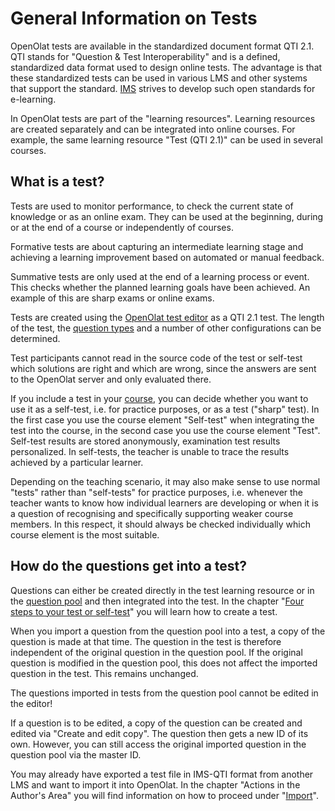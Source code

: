 # General Information on Tests

OpenOlat tests are available in the standardized document format QTI 2.1. QTI stands for "Question & Test Interoperability" and is a defined, standardized data format used to design online tests. The advantage is that these standardized tests can be used in various LMS and other systems that support the standard. [IMS](http://www.imsglobal.org/) strives to develop such open standards for e-learning.

In OpenOlat tests are part of the "learning resources". Learning resources are created separately and can be integrated into online courses. For example, the same learning resource "Test (QTI 2.1)" can be used in several courses.

## What is a test?

Tests are used to monitor performance, to check the current state of knowledge or as an online exam. They can be used at the beginning, during or at the end of a course or independently of courses.

Formative tests are about capturing an intermediate learning stage and achieving a learning improvement based on automated or manual feedback.

Summative tests are only used at the end of a learning process or event. This checks whether the planned learning goals have been achieved. An example of this are sharp exams or online exams.

Tests are created using the [OpenOlat test editor](Test_editor_QTI_2.1.md) as a QTI 2.1 test. The length of the test, the [question
types](Test_question_types.md) and a number of other configurations can be determined.

Test participants cannot read in the source code of the test or self-test which solutions are right and which are wrong, since the answers are sent to the OpenOlat server and only evaluated there.

If you include a test in your [course](Tests_at_course_level.md), you can decide whether you want to use it as a self-test, i.e. for practice purposes, or as a test ("sharp" test). In the first case you use the course element "Self-test" when integrating the test into the course, in the second case you use the course element "Test". Self-test results are stored anonymously, examination test results personalized. In self-tests, the teacher is unable to trace the results achieved by a particular learner.

Depending on the teaching scenario, it may also make sense to use normal "tests" rather than "self-tests" for practice purposes, i.e. whenever the teacher wants to know how individual learners are developing or when it is a question of recognising and specifically supporting weaker course members. In this respect, it should always be checked individually which course element is the most suitable.

## How do the questions get into a test?

Questions can either be created directly in the test learning resource or in the [question pool](../question_bank/index.md) and then integrated into the test. In the chapter "[Four steps to your test or self-test](Four_Steps_to_Your_Test_or_Self-test.md)" you will learn how to create a test.

When you import a question from the question pool into a test, a copy of the question is made at that time. The question in the test is therefore independent of the original question in the question pool. If the original question is modified in the question pool, this does not affect the imported question in the test. This remains unchanged.

The questions imported in tests from the question pool cannot be edited in the editor!

If a question is to be edited, a copy of the question can be created and edited via "Create and edit copy". The question then gets a new ID of its own. However, you can still access the original imported question in the question pool via the master ID.

You may already have exported a test file in IMS-QTI format from another LMS and want to import it into OpenOlat. In the chapter "Actions in the Author's Area" you will find information on how to proceed under "[Import](../authoring/Actions_in_the_Authoring_section.md)".
